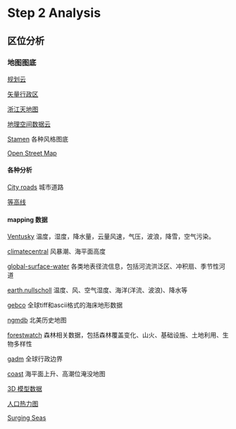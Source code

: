# Step 2 Analysis
## 区位分析
### 地图图底
[规划云](http://guihuayun.com/maps/index.php)

[矢量行政区](http://datav.aliyun.com/tools/atlas/index.html#&lat=29.17737905146851&lng=120.43414449999997&zoom=7.5)

[浙江天地图](https://zhejiang.tianditu.gov.cn)

[地理空间数据云](http://www.gscloud.cn/home#page1/1)

[Stamen](http://mapstack.stamen.com)
各种风格图底

[Open Street Map](https://www.openstreetmap.org/#map=5/36.957/104.166)

#### 各种分析

[City roads](https://anvaka.github.io/city-roads/)
城市道路

[等高线](https://contourmapgenerator.com/#3/37.90/-44.60)

#### mapping 数据
[Ventusky](https://www.ventusky.com/)
温度，湿度，降水量，云量风速，气压，波浪，降雪，空气污染。

[climatecentral](https://ss2.climatecentral.org/)
风暴潮、海平面高度

[global-surface-water](https://global-surface-water.appspot.com/map)
各类地表径流信息，包括河流洪泛区、冲积扇、季节性河道

[earth.nullscholl](https://earth.nullschool.net/)
温度、风、空气湿度、海洋(洋流、波浪)、降水等

[gebco](https://download.gebco.net/)
全球tiff和ascii格式的海床地形数据

[ngmdb](https://ngmdb.usgs.gov/topoview/viewer/)
北美历史地图

[forestwatch](https://www.globalforestwatch.org/map/)
森林相关数据，包括森林覆盖变化、山火、基础设施、土地利用、生物多样性

[gadm](https://gadm.org/index.html)
全球行政边界

[coast](https://coast.noaa.gov/slr/)
海平面上升、高潮位淹没地图

[3D 模型数据](https://3d-mapper.com)

[人口热力图](https://www.strava.com/heatmap#7.00/-120.90000/38.36000/hot/all)

[Surging Seas](https://sealevel.climatecentral.org)

[]()
